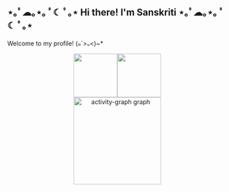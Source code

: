 ## ⋆｡ﾟ☁︎｡⋆｡ ﾟ☾ ﾟ｡⋆ Hi there! I'm Sanskriti ⋆｡ﾟ☁︎｡⋆｡ ﾟ☾ ﾟ｡⋆

Welcome to my profile! (๑´>᎑<)~*
<!--

- 🔭 I’m currently working on ...
- 🌱 I’m currently learning ...
- 👯 I’m looking to collaborate on ...
- 🤔 I’m looking for help with ...
- 💬 Ask me about ...
- 📫 How to reach me: ...
- 😄 Pronouns: ...
- ⚡ Fun fact: ...
-->
<div align="center" style="display: flex; flex-direction: row; justify-content:center; align-items:center">
 <img class="img" src="https://github-readme-stats.vercel.app/api?username=sanskriti2005&hide_title=false&hide_rank=false&show_icons=true&include_all_commits=true&count_private=true&disable_animations=false&theme=dracula&locale=en&hide_border=false&order=1" height=100/>
  
 <img class="img" src="https://github-readme-stats.vercel.app/api/top-langs?username=sanskriti2005&locale=en&hide_title=false&layout=compact&card_width=320&langs_count=5&theme=dracula&hide_border=false&order=2" height=100/>
</div>

<div align="center">
  <img src="https://github-readme-activity-graph.vercel.app/graph?username=sanskriti2005&radius=16&theme=react&area=true&order=5" height="200" alt="activity-graph graph"  />
</div>



